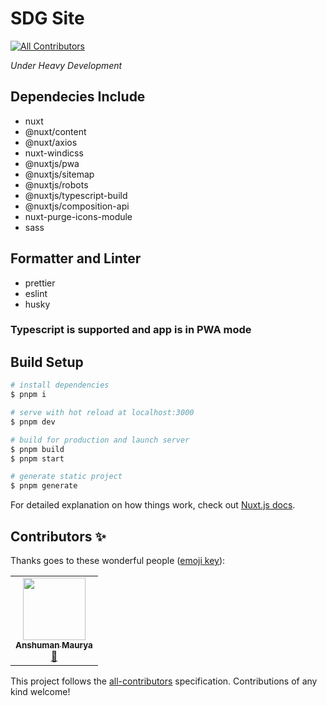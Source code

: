 # SDG Site
<!-- ALL-CONTRIBUTORS-BADGE:START - Do not remove or modify this section -->
[![All Contributors](https://img.shields.io/badge/all_contributors-1-orange.svg?style=flat-square)](#contributors-)
<!-- ALL-CONTRIBUTORS-BADGE:END -->

_Under Heavy Development_

## Dependecies Include

- nuxt
- @nuxt/content
- @nuxt/axios
- nuxt-windicss
- @nuxtjs/pwa
- @nuxtjs/sitemap
- @nuxtjs/robots
- @nuxtjs/typescript-build
- @nuxtjs/composition-api
- nuxt-purge-icons-module
- sass

## Formatter and Linter

- prettier
- eslint
- husky

### Typescript is supported and app is in PWA mode

## Build Setup

```bash
# install dependencies
$ pnpm i

# serve with hot reload at localhost:3000
$ pnpm dev

# build for production and launch server
$ pnpm build
$ pnpm start

# generate static project
$ pnpm generate
```

For detailed explanation on how things work, check out [Nuxt.js docs](https://nuxtjs.org).

## Contributors ✨

Thanks goes to these wonderful people ([emoji key](https://allcontributors.org/docs/en/emoji-key)):

<!-- ALL-CONTRIBUTORS-LIST:START - Do not remove or modify this section -->
<!-- prettier-ignore-start -->
<!-- markdownlint-disable -->
<table>
  <tr>
    <td align="center"><a href="https://github.com/IamEzio"><img src="https://avatars.githubusercontent.com/u/89375125?v=4?s=100" width="100px;" alt=""/><br /><sub><b>Anshuman Maurya</b></sub></a><br /><a href="#ideas-IamEzio" title="Ideas, Planning, & Feedback">🤔</a></td>
  </tr>
</table>

<!-- markdownlint-restore -->
<!-- prettier-ignore-end -->

<!-- ALL-CONTRIBUTORS-LIST:END -->

This project follows the [all-contributors](https://github.com/all-contributors/all-contributors) specification. Contributions of any kind welcome!
